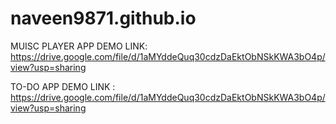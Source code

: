 # naveen9871.github.io


MUISC PLAYER APP DEMO 
LINK: https://drive.google.com/file/d/1aMYddeQuq30cdzDaEktObNSkKWA3bO4p/view?usp=sharing


TO-DO APP DEMO
LINK : https://drive.google.com/file/d/1aMYddeQuq30cdzDaEktObNSkKWA3bO4p/view?usp=sharing


